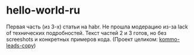 # hello-world-ru
Первая часть (из 3-х) статьи на habr. Не прошла модерацию из-за lack of технических подробностей.
Текст частей 2 и 3 готов, но без screeshots и конкретных примеров кода. (Проект целиком: [kommo-leads-copy](https://github.com/natural-coding/kommo-leads-copy))
